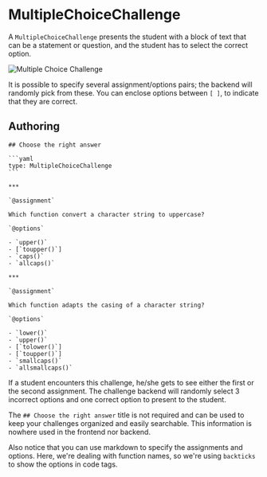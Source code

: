 # MultipleChoiceChallenge

A `MultipleChoiceChallenge` presents the student with a block of text that can be a statement or question, and the student has to select the correct option.

![Multiple Choice Challenge](/challenges/content/images/MultipleChoiceChallenge.png)

It is possible to specify several assignment/options pairs; the backend will randomly pick from these. You can enclose options between `[ ]`, to indicate that they are correct.

## Authoring

    ## Choose the right answer

    ```yaml
    type: MultipleChoiceChallenge
    ```

    ***

    `@assignment`

    Which function convert a character string to uppercase?

    `@options`

    - `upper()`
    - [`toupper()`]
    - `caps()`
    - `allcaps()`

    ***

    `@assignment`

    Which function adapts the casing of a character string?

    `@options`

    - `lower()`
    - `upper()`
    - [`tolower()`]
    - [`toupper()`]
    - `smallcaps()`
    - `allsmallcaps()`

If a student encounters this challenge, he/she gets to see either the first or the second assignment. The challenge backend will randomly select 3 incorrect options and one correct option to present to the student.

The `## Choose the right answer` title is not required and can be used to keep your challenges organized and easily searchable. This information is nowhere used in the frontend nor backend.

Also notice that you can use markdown to specify the assignments and options. Here, we're dealing with function names, so we're using `backticks` to show the options in code tags.